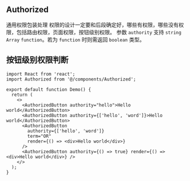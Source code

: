 ## Authorized

通用权限包装处理
权限的设计一定要和后段确定好，哪些有权限，哪些没有权限，包括路由权限，页面权限，按钮级别权限。
参数 `authority` 支持 `string` `Array` `function`。若为 `function` 时则需返回 `boolean` 类型。

## 按钮级别权限判断

```tsx | pure
import React from 'react';
import Authorized from '@/components/Authorized';

export default function Demo() {
  return (
    <>
      <AuthorizedButton authority="hello">Hello world</AuthorizedButton>
      <AuthorizedButton authority={['hello', 'word']}>Hello world</AuthorizedButton>
      <AuthorizedButton
        authority={['hello', 'word']}
        term="OR"
        render={() => <div>Hello world</div>}
      />
      <AuthorizedButton authority={() => true} render={() => <div>Hello world</div>} />
    </>
  );
}
```
